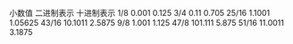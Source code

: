 小数值         二进制表示               十进制表示
1/8           0.001                     0.125
3/4           0.11                      0.705
25/16         1.1001                    1.05625
43/16         10.1011                   2.5875
9/8           1.001                     1.125
47/8          101.111                   5.875
51/16         11.0011                   3.1875